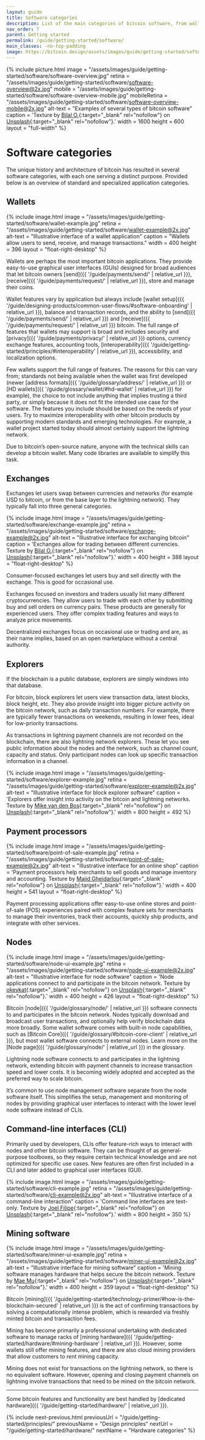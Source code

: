 ```yaml
---
layout: guide
title: Software categories
description: List of the main categories of bitcoin software, from wallets to nodes.
nav_order: 7
parent: Getting started
permalink: /guide/getting-started/software/
main_classes: -no-top-padding
image: https://bitcoin.design/assets/images/guide/getting-started/software/software-preview.jpg
---
```


<!--

Editor's notes

This page highlights some of the most common software categories. Future expansion
could be to create sub-pages for each category to discuss it in more detail.

Illustration sources

- https://www.figma.com/file/JxAYVV6pkXLvh60I62RQ6o/BDG-Software-overview-illustrations?node-id=1%3A2

-->

{% include picture.html
   image = "/assets/images/guide/getting-started/software/software-overview.jpg"
   retina = "/assets/images/guide/getting-started/software/software-overview@2x.jpg"
   mobile = "/assets/images/guide/getting-started/software/software-overview-mobile.jpg"
   mobileRetina = "/assets/images/guide/getting-started/software/software-overview-mobile@2x.jpg"
   alt-text = "Examples of several types of bitcoin software"
   caption = 'Texture by [Bilal O.](https://unsplash.com/@lightcircle){:target="_blank" rel="nofollow"} on [Unsplash](https://unsplash.com){:target="_blank" rel="nofollow"}.'
   width = 1600
   height = 600
   layout = "full-width"
%}

# Software categories

The unique history and architecture of bitcoin has resulted in several software categories, with each one serving a distinct purpose. Provided below is an overview of standard and specialized application categories.

## Wallets

<div class="center" markdown="1">

{% include image.html
   image = "/assets/images/guide/getting-started/software/wallet-example.jpg"
   retina = "/assets/images/guide/getting-started/software/wallet-example@2x.jpg"
   alt-text = "Illustrative interface of a wallet application"
   caption = "Wallets allow users to send, receive, and manage transactions."
   width = 400
   height = 396
   layout = "float-right-desktop"
%}

Wallets are perhaps the most important bitcoin applications. They provide easy-to-use graphical user interfaces (GUIs) designed for broad audiences that let bitcoin owners [send]({{ '/guide/payments/send/' | relative_url }}), [receive]({{ '/guide/payments/request/' | relative_url }}), store and manage their coins.

Wallet features vary by application but always include [wallet setup]({{ '/guide/designing-products/common-user-flows/#software-onboarding' | relative_url }}), balance and transaction records, and the ability to [send]({{ '/guide/payments/send/' | relative_url }}) and [receive]({{ '/guide/payments/request/' | relative_url }}) bitcoin. The full range of features that wallets may support is broad and includes security and [privacy]({{ '/guide/payments/privacy/' | relative_url }}) options, currency exchange features, accounting tools, [interoperability]({{ '/guide/getting-started/principles/#interoperability' | relative_url }}), accessibility, and localization options.

Few wallets support the full range of features. The reasons for this can vary from; standards not being available when the wallet was first developed (newer [address formats]({{ '/guide/glossary/address/' | relative_url }}) or [HD wallets]({{ '/guide/glossary/wallet/#hd-wallet' | relative_url }}) for example), the choice to not include anything that implies trusting a third party, or simply because it does not fit the intended use case for the software.
The features you include should be based on the needs of your users. Try to maximize interoperability with other bitcoin products by supporting modern standards and emerging technologies. For example, a wallet project started today should almost certainly support the lightning network.

Due to bitcoin’s open-source nature, anyone with the technical skills can develop a bitcoin wallet. Many code libraries are available to simplify this task.

</div>

## Exchanges

<div class="center" markdown="1">

Exchanges let users swap between currencies and networks (for example USD to bitcoin, or from the base layer to the lightning network). They typically fall into three general categories.


{% include image.html
   image = "/assets/images/guide/getting-started/software/exchange-example.jpg"
   retina = "/assets/images/guide/getting-started/software/exchange-example@2x.jpg"
   alt-text = "Illustrative interface for exchanging bitcoin"
   caption = 'Exchanges allow for trading between different currencies. Texture by [Bilal O.](https://unsplash.com/@lightcircle){:target="_blank" rel="nofollow"} on [Unsplash](https://unsplash.com){:target="_blank" rel="nofollow"}.'
   width = 400
   height = 388
   layout = "float-right-desktop"
%}

Consumer-focused exchanges let users buy and sell directly with the exchange. This is good for occasional use.

Exchanges focused on investors and traders usually list many different cryptocurrencies. They allow users to trade with each other by submitting buy and sell orders on currency pairs. These products are generally for experienced users. They offer complex trading features and ways to analyze price movements.

Decentralized exchanges focus on occasional use or trading and are, as their name implies, based on an open marketplace without a central authority.

</div>

## Explorers

If the blockchain is a public database, explorers are simply windows into that database.

For bitcoin, block explorers let users view transaction data, latest blocks, block height, etc. They also provide insight into bigger picture activity on the bitcoin network, such as daily transaction numbers. For example, there are typically fewer transactions on weekends, resulting in lower fees, ideal for low-priority transactions.

As transactions in lightning payment channels are not recorded on the blockchain, there are also lightning network explorers. These let you see public information about the nodes and the network, such as channel count, capacity and status. Only participant nodes can look up specific transaction information in a channel.

{% include image.html
   image = "/assets/images/guide/getting-started/software/explorer-example.jpg"
   retina = "/assets/images/guide/getting-started/software/explorer-example@2x.jpg"
   alt-text = "Illustrative interface for block explorer software"
   caption = 'Explorers offer insight into activity on the bitcoin and lightning networks. Texture by [Mike van den Bos](https://unsplash.com/@mike_van_den_bos){:target="_blank" rel="nofollow"} on [Unsplash](https://unsplash.com){:target="_blank" rel="nofollow"}.'
   width = 800
   height = 492
%}

## Payment processors

<div class="center" markdown="1">

{% include image.html
   image = "/assets/images/guide/getting-started/software/point-of-sale-example.jpg"
   retina = "/assets/images/guide/getting-started/software/point-of-sale-example@2x.jpg"
   alt-text = "Illustrative interface for an online shop"
   caption = 'Payment processors help merchants to sell goods and manage inventory and accounting. Texture by [Majid Gheidarlou](https://unsplash.com/@majidvj){:target="_blank" rel="nofollow"} on [Unsplash](https://unsplash.com){:target="_blank" rel="nofollow"}.'
   width = 400
   height = 541
   layout = "float-right-desktop"
%}

Payment processing applications offer easy-to-use online stores and point-of-sale (POS) experiences paired with complex feature sets for merchants to manage their inventories, track their accounts, quickly ship products, and integrate with other services.

</div>

## Nodes

<div class="center" markdown="1">

{% include image.html
   image = "/assets/images/guide/getting-started/software/node-ui-example.jpg"
   retina = "/assets/images/guide/getting-started/software/node-ui-example@2x.jpg"
   alt-text = "Illustrative interface for node software"
   caption = 'Node applications connect to and participate in the bitcoin network. Texture by [okeykat](https://unsplash.com/@okeykat){:target="_blank" rel="nofollow"} on [Unsplash](https://unsplash.com){:target="_blank" rel="nofollow"}.'
   width = 400
   height = 426
   layout = "float-right-desktop"
%}

Bitcoin [node]({{ '/guide/glossary/node/' | relative_url }}) software connects to and participates in the bitcoin network. Nodes typically download and broadcast user transactions, and optionally help verify blockchain data more broadly. Some wallet software comes with built-in node capabilities, such as [Bitcoin Core]({{ '/guide/glossary/#bitcoin-core-client' | relative_url }}), but most wallet software connects to external nodes. Learn more on the [Node page]({{ '/guide/glossary/node/' | relative_url }}) in the glossary.

Lightning node software connects to and participates in the lightning network, extending bitcoin with payment channels to increase transaction speed and lower costs. It is becoming widely adopted and accepted as the preferred way to scale bitcoin.

It’s common to use node management software separate from the node software itself. This simplifies the setup, management and monitoring of nodes by providing graphical user interfaces to interact with the lower level node software instead of CLIs.

</div>

## Command-line interfaces (CLI)

Primarily used by developers, CLIs offer feature-rich ways to interact with nodes and other bitcoin software. They can be thought of as general-purpose toolboxes, so they require certain technical knowledge and are not optimized for specific use cases. New features are often first included in a CLI and later added to graphical user interfaces (GUI).

{% include image.html
   image = "/assets/images/guide/getting-started/software/cli-example.jpg"
   retina = "/assets/images/guide/getting-started/software/cli-example@2x.jpg"
   alt-text = "Illustrative interface of a command-line interaction"
   caption = 'Command line interfaces are text-only. Texture by [Joel Filipe](https://unsplash.com/@joelfilip){:target="_blank" rel="nofollow"} on [Unsplash](https://unsplash.com){:target="_blank" rel="nofollow"}.'
   width = 800
   height = 350
%}

## Mining software

<div class="center" markdown="1">

{% include image.html
   image = "/assets/images/guide/getting-started/software/miner-ui-example.jpg"
   retina = "/assets/images/guide/getting-started/software/miner-ui-example@2x.jpg"
   alt-text = "Illustrative interface for mining software"
   caption = 'Mining software manages hardware that helps secure the bitcoin network. Texture by [Mae Mu](https://unsplash.com/@picoftasty){:target="_blank" rel="nofollow"} on [Unsplash](https://unsplash.com){:target="_blank" rel="nofollow"}.'
   width = 400
   height = 359
   layout = "float-right-desktop"
%}

Bitcoin [mining]({{ '/guide/getting-started/technology-primer/#how-is-the-blockchain-secured' | relative_url }}) is the act of confirming transactions by solving a computationally intense problem, which is rewarded via freshly minted bitcoin and transaction fees.

Mining has become primarily a professional undertaking with dedicated software to manage racks of [mining hardware]({{ '/guide/getting-started/hardware/#mining-hardware' | relative_url }}). However, some wallets still offer mining features, and there are also cloud mining providers that allow customers to rent mining capacity.

Mining does not exist for transactions on the lightning network, so there is no equivalent software. However, opening and closing payment channels on lightning involve transactions that need to be mined on the bitcoin network.

</div>

---

Some bitcoin features and functionality are best handled by [dedicated hardware]({{ '/guide/getting-started/hardware/' | relative_url }}).

{% include next-previous.html
   previousUrl = "/guide/getting-started/principles/"
   previousName = "Design principles"
   nextUrl = "/guide/getting-started/hardware/"
   nextName = "Hardware categories"
%}
